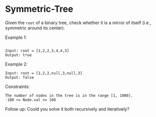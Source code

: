 # Symmetric-Tree

Given the `root` of a binary tree, check whether it is a mirror of itself (i.e., symmetric around its center).

 

Example 1:
```

Input: root = [1,2,2,3,4,4,3]
Output: true
```
Example 2:
```
Input: root = [1,2,2,null,3,null,3]
Output: false
```

Constraints:
```
The number of nodes in the tree is in the range [1, 1000].
-100 <= Node.val <= 100
 ```

Follow up: Could you solve it both recursively and iteratively?
